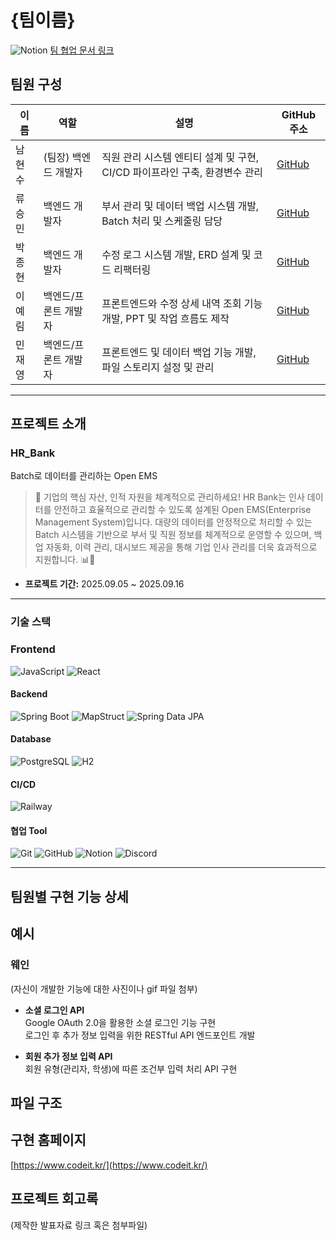 # {팀이름}

![Notion](https://img.shields.io/badge/Notion-000000?style=for-the-badge&logo=notion&logoColor=white) [팀 협업 문서 링크](https://www.notion.so/2680fa6d0dae80f3b316ceff3494cfe2)

## 팀원 구성
| 이름  | 역할          | 설명                                             | GitHub 주소                              |
| --- | ----------- | ---------------------------------------------- | -------------------------------------- |
| 남현수 | (팀장) 백엔드 개발자     | 직원 관리 시스템 엔티티 설계 및 구현, CI/CD 파이프라인 구축, 환경변수 관리 | [GitHub](https://github.com/Namsoo315) |
| 류승민 | 백엔드 개발자     | 부서 관리 및 데이터 백업 시스템 개발, Batch 처리 및 스케줄링 담당      | [GitHub](https://github.com/bustam00)  |
| 박종현 | 백엔드 개발자     | 수정 로그 시스템 개발, ERD 설계 및 코드 리팩터링                 | [GitHub](https://github.com/yeahlimm)  |
| 이예림 | 백엔드/프론트 개발자 | 프론트엔드와 수정 상세 내역 조회 기능 개발, PPT 및 작업 흐름도 제작      | [GitHub](https://github.com/Namsoo315) |
| 민재영 | 백엔드/프론트 개발자 | 프론트엔드 및 데이터 백업 기능 개발, 파일 스토리지 설정 및 관리          | [GitHub](https://github.com/jymin0)    |


---

## 프로젝트 소개
### HR_Bank
Batch로 데이터를 관리하는 Open EMS

> 🏢 기업의 핵심 자산, 인적 자원을 체계적으로 관리하세요!
HR Bank는 인사 데이터를 안전하고 효율적으로 관리할 수 있도록 설계된 Open EMS(Enterprise Management System)입니다. 대량의 데이터를 안정적으로 처리할 수 있는 Batch 시스템을 기반으로 부서 및 직원 정보를 체계적으로 운영할 수 있으며, 백업 자동화, 이력 관리, 대시보드 제공을 통해 기업 인사 관리를 더욱 효과적으로 지원합니다. 📊💼

- **프로젝트 기간:** 2025.09.05 ~ 2025.09.16

---
### 기술 스택
### Frontend
![JavaScript](https://img.shields.io/badge/JavaScript-F7DF1E?style=for-the-badge&logo=javascript&logoColor=black)
![React](https://img.shields.io/badge/React-61DAFB?style=for-the-badge&logo=react&logoColor=black)

#### Backend  
![Spring Boot](https://img.shields.io/badge/SpringBoot-6DB33F?style=for-the-badge&logo=springboot&logoColor=white)
![MapStruct](https://img.shields.io/badge/MapStruct-000000?style=for-the-badge&logo=mapstruct&logoColor=white)
![Spring Data JPA](https://img.shields.io/badge/JPA-59666C?style=for-the-badge&logo=hibernate&logoColor=white)

#### Database  
![PostgreSQL](https://img.shields.io/badge/PostgreSQL-4169E1?style=for-the-badge&logo=postgresql&logoColor=white)
![H2](https://img.shields.io/badge/H2-004088?style=for-the-badge&logo=h2&logoColor=white)

#### CI/CD  
![Railway](https://img.shields.io/badge/Railway-0B0D0E?style=for-the-badge&logo=railway&logoColor=white)

#### 협업 Tool  
![Git](https://img.shields.io/badge/Git-F05032?style=for-the-badge&logo=git&logoColor=white)
![GitHub](https://img.shields.io/badge/GitHub-181717?style=for-the-badge&logo=github&logoColor=white)
![Notion](https://img.shields.io/badge/Notion-000000?style=for-the-badge&logo=notion&logoColor=white)
![Discord](https://img.shields.io/badge/Discord-5865F2?style=for-the-badge&logo=discord&logoColor=white)

---
## 팀원별 구현 기능 상세

## 예시
### 웨인
(자신이 개발한 기능에 대한 사진이나 gif 파일 첨부)

- **소셜 로그인 API**  
  Google OAuth 2.0을 활용한 소셜 로그인 기능 구현  
  로그인 후 추가 정보 입력을 위한 RESTful API 엔드포인트 개발  

- **회원 추가 정보 입력 API**  
  회원 유형(관리자, 학생)에 따른 조건부 입력 처리 API 구현  

## 파일 구조


## 구현 홈페이지
[https://www.codeit.kr/](https://www.codeit.kr/)

## 프로젝트 회고록
(제작한 발표자료 링크 혹은 첨부파일)
